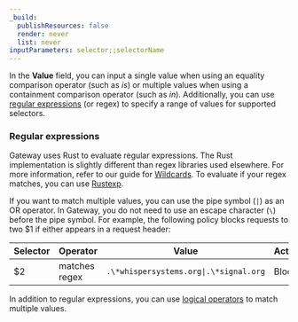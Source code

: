 ```yaml
---
_build:
  publishResources: false
  render: never
  list: never
inputParameters: selector;;selectorName
---
```


In the **Value** field, you can input a single value when using an equality comparison operator (such as _is_) or multiple values when using a containment comparison operator (such as _in_). Additionally, you can use [regular expressions](#regular-expressions) (or regex) to specify a range of values for supported selectors.

### Regular expressions

Gateway uses Rust to evaluate regular expressions. The Rust implementation is slightly different than regex libraries used elsewhere. For more information, refer to our guide for [Wildcards](/cloudflare-one/policies/access/app-paths/#wildcards). To evaluate if your regex matches, you can use [Rustexp](https://rustexp.lpil.uk/).

If you want to match multiple values, you can use the pipe symbol (`|`) as an OR operator. In Gateway, you do not need to use an escape character (`\`) before the pipe symbol. For example, the following policy blocks requests to two $1 if either appears in a request header:

| Selector | Operator      | Value                                  | Action |
| -------- | ------------- | -------------------------------------- | ------ |
| $2       | matches regex | `.\*whispersystems.org\|.\*signal.org` | Block  |

In addition to regular expressions, you can use [logical operators](#logical-operators) to match multiple values.
